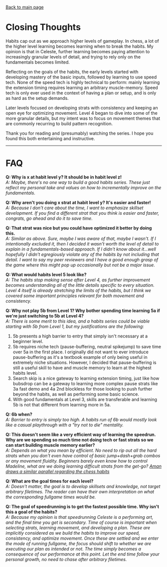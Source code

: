 [Back to main page](https://github.com/kwan22/habits/blob/main/README.md)

# Closing Thoughts

Habits cap out as we approach higher levels of gameplay. In chess, a lot of the higher level learning becomes learning when to break the habits. My opinion is that in Celeste, further learning becomes paying attention to increasingly granular levels of detail, and trying to rely only on the fundamentals becomes limited.

Reflecting on the goals of the habits, the early levels started with developing mastery of the basic inputs, followed by learning to use speed tech. None of the speed tech is highly technical to perform: mainly learning the extension timing requires learning an arbitrary muscle-memory. Speed tech is only ever used in the context of having a plan or setup, and is only as hard as the setup demands.

Later levels focused on developing strats with consistency and keeping an open eye for optimizing movement. Level 4 began to dive into some of the more granular details, but my intent was to focus on movement themes that are commonly recurring to build pattern recognition.

Thank you for reading and (presumably) watching the series. I hope you found this both entertaining and instructive.

---

# FAQ

**Q: Why is x at habit level y? It should be in habit level z!**  <br>
*A: Maybe, there's no one way to build a good habits series. These just reflect my personal take and values on how to incrementally improve on the fundamentals.*

**Q: Why aren't you doing x strat at habit level y? It's easier and faster!**  <br>
*A: Because I don't care about the time, I want to emphasize skillset development. If you find a different strat that you think is easier and faster, congrats, go ahead and do it to save time.*

**Q: That strat was nice but you could have optimized it better by doing this.**  <br>
*A: Similar as above. Sure, maybe I was aware of that, maybe I wasn't. If I intentionally excluded it, then I decided it wasn't worth the level of detail to explain in a fundamentals-based approach. If I didn't know about it...well hopefully I didn't egregiously violate any of the habits by not including that detail. I want to say my peer reviewers and I have a good enough grasp of the game where this might pop up occasionally but not be a major issue.*

**Q: What would habits level 5 look like?**  <br>
*A: The habits stop making sense after Level 4, as further improvement becomes understanding all of the little details specific to every situation. Level 4 itself is already stretching the limits of the habits, but I think we covered some important principles relevant for both movement and consistency.*

**Q: Why not play 5b from Level 1? Why bother spending time learning 5a if we're just switching to 5b at Level 4?**  <br>
*A: There is some merit to this idea, and a habits series could be viable starting with 5b from Level 1, but my justifications are the following:*
1. 5b presents a high barrier to entry that simply isn't necessary at a beginner level.
2. 5b requires niche tech (pause-buffering, neutral spikejump) to save time over 5a in the first place. I originally did not want to ever introduce pause-buffering as it's a textbook example of only being useful in extremely niche situations. However, I decided that pause-buffering is still a useful skill to have and muscle memory to learn at the highest habits level.
3. Search skip is a nice gateway to learning extension timing, just like how bubsdrop can be a gateway to learning more complex pause strats like 3a fast demo and 4a 2nd blockless for those looking to push further beyond the habits, as well as performing some basic science.
4. With good fundamentals at Level 3, skills are transferable and learning 5b is not that different from learning more in 5a.

**Q: 6b when?**  <br>
*A: Barrier to entry is simply too high. A habits run of 6b would mostly look like a casual playthrough with a "try not to die" mentality.*

**Q: This doesn't seem like a very efficient way of learning the speedrun. Why are we spending so much time not doing tech or fast strats so we can start building muscle memory earlier?**  <br>
*A: Depends on what you mean by efficient. No need to rip out all the hard strats when you don't even have control of basic jump+dash+grab combos or any movement fluidity. Beginners barely even know how to control Madeline, what are we doing learning difficult strats from the get-go? [Aman draws a similar parallel regarding the chess habits](https://www.youtube.com/watch?v=M_v0of2gduY&t=1403s)*

**Q: What are the goal times for each level?** <br>
*A: Doesn't matter, the goal is to develop skillsets and knowledge, not target arbitrary filetimes. The reader can have their own interpretation on what the corresponding fullgame times would be.*

**Q: The goal of speedrunning is to get the fastest possible time. Why isn't this a goal of the habits?**  <br>
*A: Because my opinion is that speedrunning Celeste is a performing art, and the final time you get is secondary. Time of course is important when selecting strats, learning movement, and developing a plan. These are implicitly considered as we build the habits to improve our speed, consistency, and optimize movement. Once these are settled and we enter the mode of running fullgame, the focus should shift to whether we are executing our plan as intended or not. The time simply becomes a consequence of our performance at this point. Let the end time follow your personal growth, no need to chase after arbitrary filetimes.*
